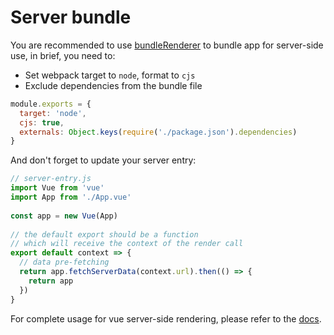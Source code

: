 # Server bundle

You are recommended to use [bundleRenderer](https://www.npmjs.com/package/vue-server-renderer#why-use-bundlerenderer) to bundle app for server-side use, in brief, you need to:

- Set webpack target to `node`, format to `cjs`
- Exclude dependencies from the bundle file

```js
module.exports = {
  target: 'node',
  cjs: true,
  externals: Object.keys(require('./package.json').dependencies)
}
```

And don't forget to update your server entry:

```js
// server-entry.js 
import Vue from 'vue'
import App from './App.vue'
 
const app = new Vue(App)
 
// the default export should be a function 
// which will receive the context of the render call 
export default context => {
  // data pre-fetching 
  return app.fetchServerData(context.url).then(() => {
    return app
  })
}
```

For complete usage for vue server-side rendering, please refer to the [docs](https://www.npmjs.com/package/vue-server-renderer).
